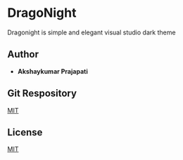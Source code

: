 # DragoNight

Dragonight is simple and elegant visual studio dark theme

## Author
* **Akshaykumar Prajapati**

## Git Respository
[MIT](https://choosealicense.com/licenses/mit/)

## License
[MIT](https://choosealicense.com/licenses/mit/)